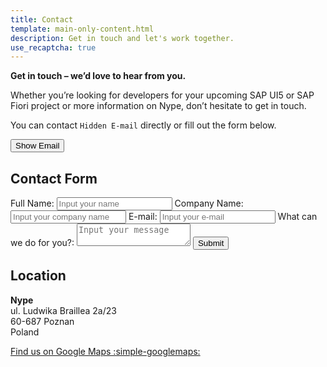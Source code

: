 ```yaml
---
title: Contact
template: main-only-content.html
description: Get in touch and let's work together.
use_recaptcha: true
---
```

**Get in touch – we’d love to hear from you.**

Whether you’re looking for developers for your upcoming SAP UI5 or SAP Fiori project or more information on Nype, don’t hesitate to get in touch.

You can contact <span id="extEmailLocation">`Hidden E-mail`</span> directly or fill out the form below.

<button 
class="g-recaptcha md-button md-button--primary"
data-sitekey="6LeO1vspAAAAABu8s4D8XPFdncUIw5jIy2Fv6Cbj"
data-callback="_recaptchaOnShowEmail"
data-error-callback="_recaptchaOnErrorEmail"
data-theme="dark"
data-action="submit"
id="extShowEmail">Show Email</button>

## Contact Form

<div id="extFormWrapper">
    <form method="POST">
        <label for="fullname">Full Name:</label>
        <input 
            class="md-input" 
            id="fullname"
            name="fullname"
            placeholder="Input your name"
            required
            type="text"
        >
        <label for="companyname">Company Name:</label>
        <input 
            class="md-input" 
            id="companyname"
            name="companyname"
            placeholder="Input your company name"
            required
            type="text"
        >
        <label for="email">E-mail:</label>
        <input
            autocomplete="email"
            class="md-input"
            id="email"
            name="email"
            placeholder="Input your e-mail"
            required
            type="email"
        >
        <label for="message">What can we do for you?:</label>
        <textarea
            class="md-input"
            id="message"
            name="message"
            placeholder="Input your message"
            required
        ></textarea>
        <button 
            class="g-recaptcha md-button md-button--primary"
            data-sitekey="6LeO1vspAAAAABu8s4D8XPFdncUIw5jIy2Fv6Cbj"
            data-callback="_recaptchaOnSubmitForm"
            data-error-callback="_recaptchaOnErrorForm"
            data-theme="dark"
            data-action="submit"
            id="extSubmitForm"
        >Submit</button>
    </form>
</div>

## Location

**Nype**<br>
ul. Ludwika Braillea 2a/23<br>
60-687 Poznan<br>
Poland<br>

[Find us on Google Maps :simple-googlemaps:](https://maps.app.goo.gl/YcrdNKbLfqYLEk557)